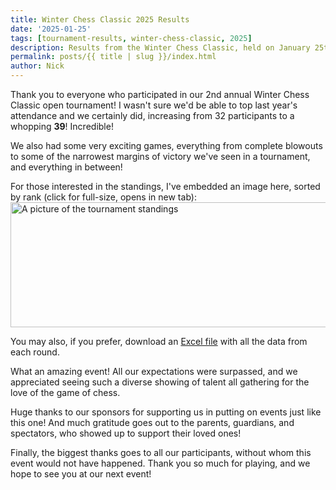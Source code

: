 ```yaml
---
title: Winter Chess Classic 2025 Results
date: '2025-01-25'
tags: [tournament-results, winter-chess-classic, 2025]
description: Results from the Winter Chess Classic, held on January 25th 2025 in Breckenridge MN
permalink: posts/{{ title | slug }}/index.html
author: Nick
---
```


Thank you to everyone who participated in our 2nd annual Winter Chess Classic open tournament! I wasn't sure we'd be able to top last year's attendance and we certainly did, increasing from 32 participants to a whopping **39**! Incredible!

We also had some very exciting games, everything from complete blowouts to some of the narrowest margins of victory we've seen in a tournament, and everything in between!

For those interested in the standings, I've embedded an image here, sorted by rank (click for full-size, opens in new tab):
<a href="https://www.dropbox.com/scl/fi/4zgmnsmzl8l20p770z0rp/winter_chess_classic_2025_standings.png?rlkey=yn145gfb7oc9s09iydco130ul&st=iucn7y5x&raw=1" target="_blank"><img src="https://www.dropbox.com/scl/fi/4zgmnsmzl8l20p770z0rp/winter_chess_classic_2025_standings.png?rlkey=yn145gfb7oc9s09iydco130ul&st=iucn7y5x&raw=1" width="1600" height="200" alt="A picture of the tournament standings"></a>

You may also, if you prefer, download an [Excel file](https://www.dropbox.com/scl/fi/shse80ttgiudwb8279zm4/winter_chess_classic_2025_standings.xlsx?rlkey=nhs4p94pkln0fh2cfkcqarbl4&st=4vicxh70&raw=1) with all the data from each round.

What an amazing event! All our expectations were surpassed, and we appreciated seeing such a diverse showing of talent all gathering for the love of the game of chess.

Huge thanks to our sponsors for supporting us in putting on events just like this one! And much gratitude goes out to the parents, guardians, and spectators, who showed up to support their loved ones!

Finally, the biggest thanks goes to all our participants, without whom this event would not have happened. Thank you so much for playing, and we hope to see you at our next event!
